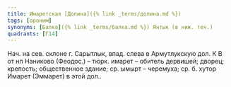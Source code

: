 ```yaml
---
title: Имаретская [Долина]({% link _terms/долина.md %})
tags: [ороним]
synonyms: [Балка]({% link _terms/балка.md %}) Янтык (в ниж. теч.)
quadrants: [Г14]
---
```


Нач. на сев. склоне г. Сарытлык, впад. слева в Армутлукскую дол. К В от нп
Наниково (Феодос.) – тюрк. имарет – обитель дервишей; дворец; крепость;
общественное здание; ср. ымырт – черемуха; ср. б. хутор Имарет (Эммарет) в этой
дол..
